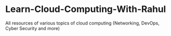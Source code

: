 # Learn-Cloud-Computing-With-Rahul
All resources of various topics of cloud computing (Networking, DevOps, Cyber Security and more)
